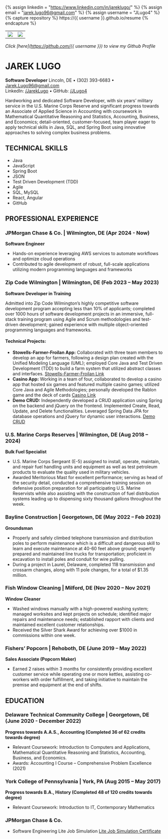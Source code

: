 {% assign linkedin = "https://www.linkedin.com/in/jareklugo/" %}
{% assign email    = "jarek.lugo96@gmail.com" %}
{% assign username = "JLugo4" %}
{% capture repository %}
    https://{{ username }}.github.io/resume
{% endcapture %}

<table>
   <tr>
      <td>
         <img src="https://github-readme-stats.vercel.app/api?username={{ username }}&show_icons=true">         
      </td>
      <td>
         <img src="https://github-readme-stats.vercel.app/api/top-langs/?username={{ username }}&layout=compact">
      </td>
   </tr>
</table>

<link rel="stylesheet" type="text/css" media="all" href="./assets/css/style.css" />

_Click [here](https://github.com/{{ username }}) to view my Github Profile_


# JAREK LUGO

**Software Developer**
Lincoln, DE • (302) 393-6683 • Jarek.Lugo96@gmail.com  
LinkedIn: [/JarekLugo](https://www.linkedin.com/in/JarekLugo) • GitHub: [/JLugo4](https://github.com/JLugo4)

Hardworking and dedicated Software Developer, with six years’ military service in the U.S. Marine Corps Reserve and significant progress towards an Associate of Applied Science in Accounting with coursework in Mathematical Quantitative Reasoning and Statistics, Accounting, Business, and Economics; detail-oriented, customer-focused, team player eager to apply technical skills in Java, SQL, and Spring Boot using innovative approaches to solving complex business problems.

## TECHNICAL SKILLS
- Java
- JavaScript
- Spring Boot
- JSON
- Test Driven Development (TDD)
- Agile
- SQL, MySQL
- React, Angular
- GitHub

## PROFESSIONAL EXPERIENCE

### JPMorgan Chase & Co. | Wilmington, DE (Apr 2024 - Now)
**Software Engineer**
- Hands-on experience leveraging AWS services to automate workflows and optimize cloud operations
- Contributed to agile development of robust, full-scale applications utilizing modern programming languages and frameworks

### Zip Code Wilmington | Wilmington, DE (Feb 2023 – May 2023)
**Software Developer in Training**

Admitted into Zip Code Wilmington’s highly competitive software development program accepting less than 10% of applicants; completed over 1000 hours of software development projects in an immersive, full-stack training program using Agile and Scrum methodologies and test-driven development; gained experience with multiple object-oriented programming languages and frameworks.

#### Technical Projects:
- **Stowells-Farmer-Froilan App:**
  Collaborated with three team members to develop an app for farmers, following a design plan created with the Unified Modeling Language (UML); employed Core Java and Test Driven Development (TDD) to build a farm system that utilized abstract classes and interfaces. [Stowells-Farmer-Froilan Link](https://github.com/Stowells-Farmer-Froilan/Maven.FarmerFroilan)
- **Casino App:**
  Working in a team of four, collaborated to develop a casino app that hosted six games and featured multiple casino games; utilized Core Java and Agile Methodologies; personally developed the Rablon game and the deck of cards [Casino Link](https://github.com/JLugo4/GroupCasino)
- **Demo CRUD:**
  Independently developed a CRUD application using Spring on the backend and jQuery on the frontend. Implemented Create, Read, Update, and Delete functionalities. Leveraged Spring Data JPA for database operations and jQuery for dynamic user interactions. [Demo CRUD](https://github.com/JLugo4/demoCrud)

### U.S. Marine Corps Reserves | Wilmington, DE (Aug 2018 – 2024)
**Bulk Fuel Specialist**
- U.S. Marine Corps Sergeant (E-5) assigned to install, operate, maintain, and repair fuel handling units and equipment as well as test petroleum products to evaluate the quality used in military vehicles.
- Awarded Meritorious Mast for excellent performance; serving as head of the security detail, conducted a comprehensive training session on defensive position preparation for all participating U.S. Marine Reservists while also assisting with the construction of fuel distribution systems leading up to dispensing sixty thousand gallons throughout the week.

### Bayline Construction | Georgetown, DE (May 2022 – Feb 2023)
**Groundsman**
- Properly and safely climbed telephone transmission and distribution poles to perform maintenance which is a difficult and dangerous skill to learn and execute maintenance at 40-60 feet above ground; expertly prepared and maintained line trucks for transportation; proficient in excavation to install poles and conduit for wire pulling.
- During a project in Laurel, Delaware, completed 118 transmission and crossarm changes, along with 11 pole changes, for a total of $1.35 million.

### Fish Window Cleaning | Milford, DE (Nov 2020 – Nov 2021)
**Window Cleaner**
- Washed windows manually with a high-powered washing system; managed worksites and kept projects on schedule; identified major repairs and maintenance needs; established rapport with clients and maintained excellent customer relationships.
- Received the Silver Shark Award for achieving over $1000 in commissions within one week.

### Fishers’ Popcorn | Rehoboth, DE (June 2019 – May 2022)
**Sales Associate (Popcorn Maker)**
- Earned 2 raises within 3 months for consistently providing excellent customer service while operating one or more kettles, assisting co-workers with order fulfillment, and taking initiative to maintain the premise and equipment at the end of shifts.

## EDUCATION

### Delaware Technical Community College | Georgetown, DE (June 2020 - December 2022)
**Progress towards A.A.S., Accounting (Completed 36 of 62 credits towards degree)**
- Relevant Coursework: Introduction to Computers and Applications, Mathematical Quantitative Reasoning and Statistics, Accounting, Business, and Economics.
- Awards: Accounting I Course – Comprehensive Problem Excellence (2021)

### York College of Pennsylvania | York, PA (Aug 2015 – May 2017)
**Progress towards B.A., History (Completed 48 of 120 credits towards degree)**
- Relevant Coursework: Introduction to IT, Contemporary Mathematics

### JPMorgan Chase & Co.
- Software Engineering Lite Job Simulation [Lite Job Simulation Certificate]()

[Lite Job Simulation Certificate]: https://forage-uploads-prod.s3.amazonaws.com/completion-certificates/J.P.%20Morgan/Wb4yEmHvZrC2qxiyX_JPMorgan%20Chase%20&%20Co._Kx9w55Yy3bk2Aeq6F_1702439374923_completion_certificate.pdf 
